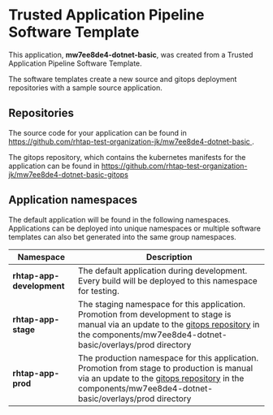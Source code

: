 # Trusted Application Pipeline Software Template

This application, **mw7ee8de4-dotnet-basic**, was created from a Trusted Application Pipeline Software Template.

The software templates create a new source and gitops deployment repositories with a sample source application. 

## Repositories

The source code for your application can be found in [https://github.com/rhtap-test-organization-jk/mw7ee8de4-dotnet-basic ](https://github.com/rhtap-test-organization-jk/mw7ee8de4-dotnet-basic ).
 
The gitops repository, which contains the kubernetes manifests for the application can be found in 
[https://github.com/rhtap-test-organization-jk/mw7ee8de4-dotnet-basic-gitops ](https://github.com/rhtap-test-organization-jk/mw7ee8de4-dotnet-basic-gitops ) 

## Application namespaces 

The default application will be found in the following namespaces. Applications can be deployed into unique namespaces or multiple software templates can also bet generated into the same group namespaces.  

|  Namespace   |  Description   |  
| -------- | -------- |   
| **rhtap-app-development** | The default application during development. Every build will be deployed to this namespace for testing. | 
| **rhtap-app-stage** | The staging namespace for this application. Promotion from development to stage is manual via an update to the [gitops repository](https://github.com/rhtap-test-organization-jk/mw7ee8de4-dotnet-basic-gitops ) in the components/mw7ee8de4-dotnet-basic/overlays/prod directory |  
| **rhtap-app-prod** | The production namespace for this application. Promotion from stage to production is manual via an update to the [gitops repository](https://github.com/rhtap-test-organization-jk/mw7ee8de4-dotnet-basic-gitops ) in the components/mw7ee8de4-dotnet-basic/overlays/prod directory | 